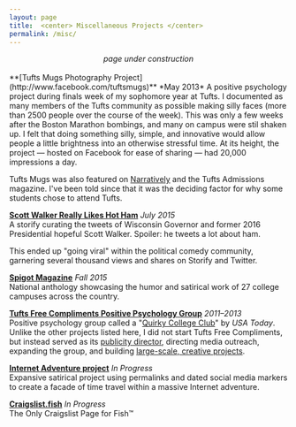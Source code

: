 ```yaml
---
layout: page
title:  <center> Miscellaneous Projects </center>
permalink: /misc/
---
```


<center><i>page under construction</i></center>  
<br>
**[Tufts Mugs Photography Project](http://www.facebook.com/tuftsmugs)**  *May 2013*   
  A positive psychology project during finals week of my sophomore year at Tufts. I documented as many members of the Tufts community as possible making silly faces (more than 2500 people over the course of the week). This was only a few weeks after the Boston Marathon bombings, and many on campus were stil shaken up. I felt that doing something silly, simple, and innovative would allow people a little brightness into an otherwise stressful time. At its height, the project — hosted on Facebook for ease of sharing — had 20,000 impressions a day.

  Tufts Mugs was also featured on [Narratively](http://narrative.ly/stories/wipe-that-final-off-your-face/) and the Tufts Admissions magazine. I've been told since that it was the deciding factor for why some students chose to attend Tufts.  

**[Scott Walker Really Likes Hot Ham](https://storify.com/GrahamStarr/scott-walker-really-likes-hot-ham)**  *July 2015*  
  A storify curating the tweets of Wisconsin Governor and former 2016 Presidential hopeful Scott Walker. Spoiler: he tweets a lot about ham.

  This ended up "going viral" within the political comedy community, garnering several thousand views and shares on Storify and Twitter.  
  
**[Spigot Magazine](http://www.spigotmag.com/)**  *Fall 2015*  
  National anthology showcasing the humor and satirical work of 27 college campuses across the country.  
   
**[Tufts Free Compliments Positive Psychology Group](https://www.facebook.com/tuftsfreecompliments/)**  *2011–2013*  
  Positive psychology group called a "[Quirky College Club](http://college.usatoday.com/2012/11/19/6-quirky-college-clubs/)" by *USA Today*. Unlike the other projects listed here, I did not start Tufts Free Compliments, but instead served as its [publicity director](http://tuftsdaily.com/news/2012/11/30/tufts-free-compliments-helps-promote-positive-psychology-on-facebook/), directing media outreach, expanding the group, and building [large-scale, creative projects](http://i.imgur.com/TrAS0BO.jpg).  
  
**[Internet Adventure project](http://portfolio.gstarr.me/)**   *In Progress*  
  Expansive satirical project using permalinks and dated social media markers to create a facade of time travel within a massive Internet adventure.  

**[Craigslist.fish](http://craigslist.fish)**  *In Progress*   
  The Only Craigslist Page for Fish™
